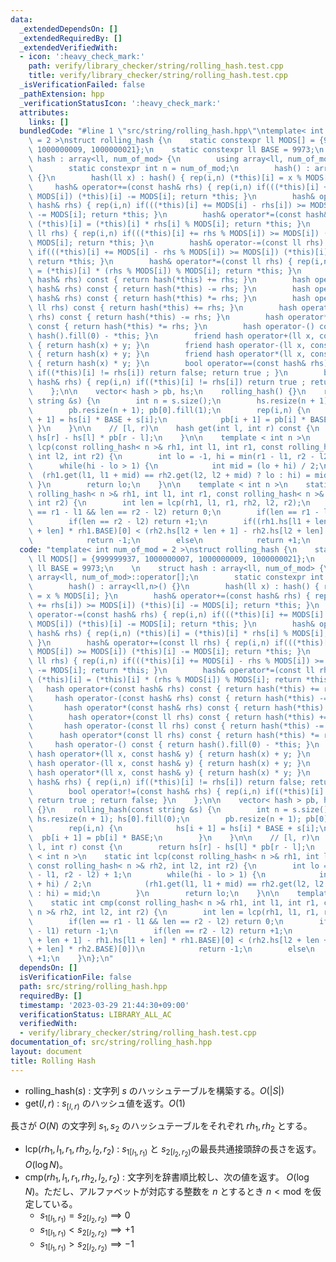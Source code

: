 ```yaml
---
data:
  _extendedDependsOn: []
  _extendedRequiredBy: []
  _extendedVerifiedWith:
  - icon: ':heavy_check_mark:'
    path: verify/library_checker/string/rolling_hash.test.cpp
    title: verify/library_checker/string/rolling_hash.test.cpp
  _isVerificationFailed: false
  _pathExtension: hpp
  _verificationStatusIcon: ':heavy_check_mark:'
  attributes:
    links: []
  bundledCode: "#line 1 \"src/string/rolling_hash.hpp\"\ntemplate< int num_of_mod\
    \ = 2 >\nstruct rolling_hash {\n    static constexpr ll MODS[] = {999999937, 1000000007,\
    \ 1000000009, 1000000021};\n    static constexpr ll BASE = 9973;\n    \n    struct\
    \ hash : array<ll, num_of_mod> {\n        using array<ll, num_of_mod>::operator[];\n\
    \        static constexpr int n = num_of_mod;\n        hash() : array<ll,n>()\
    \ {}\n        hash(ll x) : hash() { rep(i,n) (*this)[i] = x % MODS[i]; }\n   \
    \     hash& operator+=(const hash& rhs) { rep(i,n) if(((*this)[i] += rhs[i]) >=\
    \ MODS[i]) (*this)[i] -= MODS[i]; return *this; }\n        hash& operator-=(const\
    \ hash& rhs) { rep(i,n) if(((*this)[i] += MODS[i] - rhs[i]) >= MODS[i]) (*this)[i]\
    \ -= MODS[i]; return *this; }\n        hash& operator*=(const hash& rhs) { rep(i,n)\
    \ (*this)[i] = (*this)[i] * rhs[i] % MODS[i]; return *this; }\n        hash& operator+=(const\
    \ ll rhs) { rep(i,n) if(((*this)[i] += rhs % MODS[i]) >= MODS[i]) (*this)[i] -=\
    \ MODS[i]; return *this; }\n        hash& operator-=(const ll rhs) { rep(i,n)\
    \ if(((*this)[i] += MODS[i] - rhs % MODS[i]) >= MODS[i]) (*this)[i] -= MODS[i];\
    \ return *this; }\n        hash& operator*=(const ll rhs) { rep(i,n) (*this)[i]\
    \ = (*this)[i] * (rhs % MODS[i]) % MODS[i]; return *this; }\n        hash operator+(const\
    \ hash& rhs) const { return hash(*this) += rhs; }\n        hash operator-(const\
    \ hash& rhs) const { return hash(*this) -= rhs; }\n        hash operator*(const\
    \ hash& rhs) const { return hash(*this) *= rhs; }\n        hash operator+(const\
    \ ll rhs) const { return hash(*this) += rhs; }\n        hash operator-(const ll\
    \ rhs) const { return hash(*this) -= rhs; }\n        hash operator*(const ll rhs)\
    \ const { return hash(*this) *= rhs; }\n        hash operator-() const { return\
    \ hash().fill(0) - *this; }\n        friend hash operator+(ll x, const hash& y)\
    \ { return hash(x) + y; }\n        friend hash operator-(ll x, const hash& y)\
    \ { return hash(x) + y; }\n        friend hash operator*(ll x, const hash& y)\
    \ { return hash(x) * y; }\n        bool operator==(const hash& rhs) { rep(i,n)\
    \ if((*this)[i] != rhs[i]) return false; return true ; }\n        bool operator!=(const\
    \ hash& rhs) { rep(i,n) if((*this)[i] != rhs[i]) return true ; return false; }\n\
    \    };\n\n    vector< hash > pb, hs;\n    rolling_hash() {}\n    rolling_hash(const\
    \ string &s) {\n        int n = s.size();\n        hs.resize(n + 1); hs[0].fill(0);\n\
    \        pb.resize(n + 1); pb[0].fill(1);\n        rep(i,n) {\n            hs[i\
    \ + 1] = hs[i] * BASE + s[i];\n            pb[i + 1] = pb[i] * BASE;\n       \
    \ }\n    }\n\n    // [l, r)\n    hash get(int l, int r) const {\n        return\
    \ hs[r] - hs[l] * pb[r - l];\n    }\n\n    template < int n >\n    static int\
    \ lcp(const rolling_hash< n >& rh1, int l1, int r1, const rolling_hash< n >& rh2,\
    \ int l2, int r2) {\n        int lo = -1, hi = min(r1 - l1, r2 - l2) + 1;\n  \
    \      while(hi - lo > 1) {\n            int mid = (lo + hi) / 2;\n          \
    \  (rh1.get(l1, l1 + mid) == rh2.get(l2, l2 + mid) ? lo : hi) = mid;\n       \
    \ }\n        return lo;\n    }\n\n    template < int n >\n    static int cmp(const\
    \ rolling_hash< n >& rh1, int l1, int r1, const rolling_hash< n >& rh2, int l2,\
    \ int r2) {\n        int len = lcp(rh1, l1, r1, rh2, l2, r2);\n        if(len\
    \ == r1 - l1 && len == r2 - l2) return 0;\n        if(len == r1 - l1) return -1;\n\
    \        if(len == r2 - l2) return +1;\n        if((rh1.hs[l1 + len + 1] - rh1.hs[l1\
    \ + len] * rh1.BASE)[0] < (rh2.hs[l2 + len + 1] - rh2.hs[l2 + len] * rh2.BASE)[0])\n\
    \            return -1;\n        else\n            return +1;\n    }\n};\n"
  code: "template< int num_of_mod = 2 >\nstruct rolling_hash {\n    static constexpr\
    \ ll MODS[] = {999999937, 1000000007, 1000000009, 1000000021};\n    static constexpr\
    \ ll BASE = 9973;\n    \n    struct hash : array<ll, num_of_mod> {\n        using\
    \ array<ll, num_of_mod>::operator[];\n        static constexpr int n = num_of_mod;\n\
    \        hash() : array<ll,n>() {}\n        hash(ll x) : hash() { rep(i,n) (*this)[i]\
    \ = x % MODS[i]; }\n        hash& operator+=(const hash& rhs) { rep(i,n) if(((*this)[i]\
    \ += rhs[i]) >= MODS[i]) (*this)[i] -= MODS[i]; return *this; }\n        hash&\
    \ operator-=(const hash& rhs) { rep(i,n) if(((*this)[i] += MODS[i] - rhs[i]) >=\
    \ MODS[i]) (*this)[i] -= MODS[i]; return *this; }\n        hash& operator*=(const\
    \ hash& rhs) { rep(i,n) (*this)[i] = (*this)[i] * rhs[i] % MODS[i]; return *this;\
    \ }\n        hash& operator+=(const ll rhs) { rep(i,n) if(((*this)[i] += rhs %\
    \ MODS[i]) >= MODS[i]) (*this)[i] -= MODS[i]; return *this; }\n        hash& operator-=(const\
    \ ll rhs) { rep(i,n) if(((*this)[i] += MODS[i] - rhs % MODS[i]) >= MODS[i]) (*this)[i]\
    \ -= MODS[i]; return *this; }\n        hash& operator*=(const ll rhs) { rep(i,n)\
    \ (*this)[i] = (*this)[i] * (rhs % MODS[i]) % MODS[i]; return *this; }\n     \
    \   hash operator+(const hash& rhs) const { return hash(*this) += rhs; }\n   \
    \     hash operator-(const hash& rhs) const { return hash(*this) -= rhs; }\n \
    \       hash operator*(const hash& rhs) const { return hash(*this) *= rhs; }\n\
    \        hash operator+(const ll rhs) const { return hash(*this) += rhs; }\n \
    \       hash operator-(const ll rhs) const { return hash(*this) -= rhs; }\n  \
    \      hash operator*(const ll rhs) const { return hash(*this) *= rhs; }\n   \
    \     hash operator-() const { return hash().fill(0) - *this; }\n        friend\
    \ hash operator+(ll x, const hash& y) { return hash(x) + y; }\n        friend\
    \ hash operator-(ll x, const hash& y) { return hash(x) + y; }\n        friend\
    \ hash operator*(ll x, const hash& y) { return hash(x) * y; }\n        bool operator==(const\
    \ hash& rhs) { rep(i,n) if((*this)[i] != rhs[i]) return false; return true ; }\n\
    \        bool operator!=(const hash& rhs) { rep(i,n) if((*this)[i] != rhs[i])\
    \ return true ; return false; }\n    };\n\n    vector< hash > pb, hs;\n    rolling_hash()\
    \ {}\n    rolling_hash(const string &s) {\n        int n = s.size();\n       \
    \ hs.resize(n + 1); hs[0].fill(0);\n        pb.resize(n + 1); pb[0].fill(1);\n\
    \        rep(i,n) {\n            hs[i + 1] = hs[i] * BASE + s[i];\n          \
    \  pb[i + 1] = pb[i] * BASE;\n        }\n    }\n\n    // [l, r)\n    hash get(int\
    \ l, int r) const {\n        return hs[r] - hs[l] * pb[r - l];\n    }\n\n    template\
    \ < int n >\n    static int lcp(const rolling_hash< n >& rh1, int l1, int r1,\
    \ const rolling_hash< n >& rh2, int l2, int r2) {\n        int lo = -1, hi = min(r1\
    \ - l1, r2 - l2) + 1;\n        while(hi - lo > 1) {\n            int mid = (lo\
    \ + hi) / 2;\n            (rh1.get(l1, l1 + mid) == rh2.get(l2, l2 + mid) ? lo\
    \ : hi) = mid;\n        }\n        return lo;\n    }\n\n    template < int n >\n\
    \    static int cmp(const rolling_hash< n >& rh1, int l1, int r1, const rolling_hash<\
    \ n >& rh2, int l2, int r2) {\n        int len = lcp(rh1, l1, r1, rh2, l2, r2);\n\
    \        if(len == r1 - l1 && len == r2 - l2) return 0;\n        if(len == r1\
    \ - l1) return -1;\n        if(len == r2 - l2) return +1;\n        if((rh1.hs[l1\
    \ + len + 1] - rh1.hs[l1 + len] * rh1.BASE)[0] < (rh2.hs[l2 + len + 1] - rh2.hs[l2\
    \ + len] * rh2.BASE)[0])\n            return -1;\n        else\n            return\
    \ +1;\n    }\n};\n"
  dependsOn: []
  isVerificationFile: false
  path: src/string/rolling_hash.hpp
  requiredBy: []
  timestamp: '2023-03-29 21:44:30+09:00'
  verificationStatus: LIBRARY_ALL_AC
  verifiedWith:
  - verify/library_checker/string/rolling_hash.test.cpp
documentation_of: src/string/rolling_hash.hpp
layout: document
title: Rolling Hash
---
```


- $\mathrm{rolling\_hash}(s)$ : 文字列 $s$ のハッシュテーブルを構築する。$O(|S|)$
- $\mathrm{get}(l, r)$ : $s_{[l, r)}$ のハッシュ値を返す。$O(1)$

長さが $O(N)$ の文字列 $s_1, s_2$ のハッシュテーブルをそれぞれ ${rh}_1, {rh}_2$ とする。
- $\mathrm{lcp}({rh}_1, l_1, r_1, {rh}_2, l_2, r_2)$ : $s_{1[l_1, r_1)}$ と $s_{2[l_2, r_2)}$の最長共通接頭辞の長さを返す。$O(\log N)$。
- $\mathrm{cmp}({rh}_1, l_1, r_1, {rh}_2, l_2, r_2)$ : 文字列を辞書順比較し、次の値を返す。 $O(\log N)$。ただし、アルファベットが対応する整数を $n$ とするとき $n < \mathrm{mod}$ を仮定している。
	- $s_{1[l_1, r_1)} = s_{2[l_2, r_2)} \implies  0$
	- $s_{1[l_1, r_1)} < s_{2[l_2, r_2)} \implies +1$
	- $s_{1[l_1, r_1)} > s_{2[l_2, r_2)} \implies -1$
